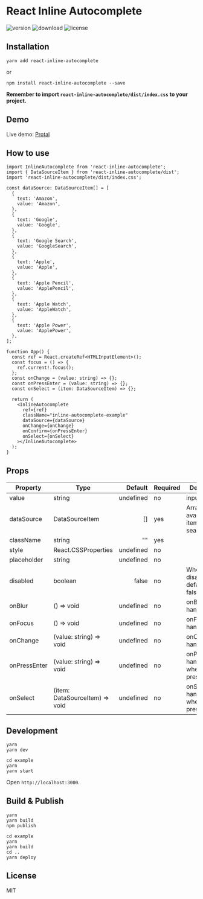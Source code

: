 # React Inline Autocomplete

![version](https://img.shields.io/npm/v/react-inline-autocomplete)
![download](https://img.shields.io/npm/dt/react-inline-autocomplete)
![license](https://img.shields.io/npm/l/react-inline-autocomplete)

## Installation

```shell
yarn add react-inline-autocomplete
```

or

```shell
npm install react-inline-autocomplete --save
```

**Remember to import `react-inline-autocomplete/dist/index.css` to your project.**

## Demo

Live demo: [Protal](https://kyuch4n.github.io/react-inline-autocomplete/)

## How to use

```tsx
import InlineAutocomplete from 'react-inline-autocomplete';
import { DataSourceItem } from 'react-inline-autocomplete/dist';
import 'react-inline-autocomplete/dist/index.css';

const dataSource: DataSourceItem[] = [
  {
    text: 'Amazon',
    value: 'Amazon',
  },
  {
    text: 'Google',
    value: 'Google',
  },
  {
    text: 'Google Search',
    value: 'GoogleSearch',
  },
  {
    text: 'Apple',
    value: 'Apple',
  },
  {
    text: 'Apple Pencil',
    value: 'ApplePencil',
  },
  {
    text: 'Apple Watch',
    value: 'AppleWatch',
  },
  {
    text: 'Apple Power',
    value: 'ApplePower',
  },
];

function App() {
  const ref = React.createRef<HTMLInputElement>();
  const focus = () => {
    ref.current!.focus();
  };
  const onChange = (value: string) => {};
  const onPressEnter = (value: string) => {};
  const onSelect = (item: DataSourceItem) => {};

  return (
    <InlineAutocomplete
      ref={ref}
      className="inline-autocomplete-example"
      dataSource={dataSource}
      onChange={onChange}
      onConfirm={onPressEnter}
      onSelect={onSelect}
    ></InlineAutocomplete>
  );
}
```

## Props

| Property     | Type                           |   Default | Required | Description                                         |
| ------------ | ------------------------------ | --------: | -------- | --------------------------------------------------- |
| value        | string                         | undefined | no       | input value                                         |
| dataSource   | DataSourceItem                 |        [] | yes      | Array of available items to search.                 |
| className    | string                         |        "" | yes      |                                                     |
| style        | React.CSSProperties            | undefined | no       |                                                     |
| placeholder  | string                         | undefined | no       |                                                     |
| disabled     | boolean                        |     false | no       | Whether to disable, the default is false.           |
| onBlur       | () => void                     | undefined | no       | onBlur handler                                      |
| onFocus      | () => void                     | undefined | no       | onFocus handler                                     |
| onChange     | (value: string) => void        | undefined | no       | onChange handler                                    |
| onPressEnter | (value: string) => void        | undefined | no       | onPressEnter handler(called when you press `Enter`) |
| onSelect     | (item: DataSourceItem) => void | undefined | no       | onSelect handler(called when you press `Tab`)       |

## Development

```shell
yarn
yarn dev
```

```shell
cd example
yarn
yarn start
```

Open `http://localhost:3000`.

## Build & Publish

```
yarn
yarn build
npm publish
```

```
cd example
yarn
yarn build
cd ..
yarn deploy
```

## License

MIT
